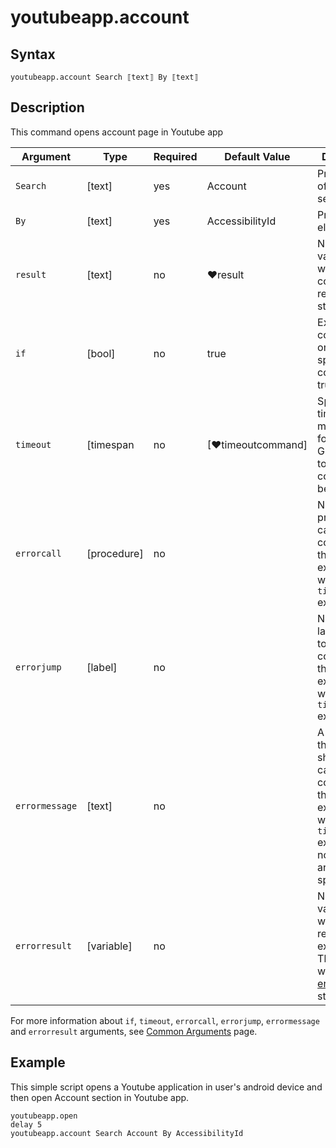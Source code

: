 # youtubeapp.account

## Syntax

```G1ANT
youtubeapp.account Search ⟦text⟧ By ⟦text⟧
```

## Description

This command opens account page in Youtube app

| Argument | Type | Required | Default Value | Description |
| -------- | ---- | -------- | ------------- | ----------- |
|   `Search`     | [text]  | yes  |  Account         |Provide name of the selector |
|   `By`         |   [text]   | yes  | AccessibilityId  | Provide element ID  |
|  `result`       | [text]  |no   | ♥result   |Name of a variable where the command's result will be stored |
| `if`             | [bool]     | no       | true                                                        | Executes the command only if a specified condition is true   |
| `timeout`        | [timespan  | no       | [♥timeoutcommand]| Specifies time in milliseconds for G1ANT.Robot to wait for the command to be executed |
| `errorcall`      | [procedure]| no       |                                                             | Name of a procedure to call when the command throws an exception or when a given `timeout` expires |
| `errorjump`      | [label]    | no       |                                                             | Name of the label to jump to when the command throws an exception or when a given `timeout` expires |
| `errormessage`   | [text]     | no       |                                                             | A message that will be shown in case the command throws an exception or when a given `timeout` expires, and no `errorjump` argument is specified |
| `errorresult`    | [variable] | no       |                                                             | Name of a variable that will store the returned exception. The variable will be of [error](https://manual.g1ant.com/link/G1ANT.Language/G1ANT.Language/Structures/ErrorStructure.md) structure  |

For more information about `if`, `timeout`, `errorcall`, `errorjump`, `errormessage` and `errorresult` arguments, see [Common Arguments](https://manual.g1ant.com/link/G1ANT.Manual/appendices/common-arguments.md) page.

## Example

This simple script opens a Youtube application in user's android device and then open Account section in Youtube app.

```G1ANT
youtubeapp.open
delay 5
youtubeapp.account Search Account By AccessibilityId
```
